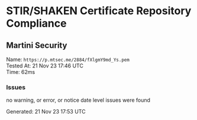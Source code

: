 # STIR/SHAKEN Certificate Repository Compliance

## Martini Security

Name: `https://p.mtsec.me/2884/fXlgmY9md_Ys.pem`\
Tested At: 21 Nov 23 17:46 UTC\
Time: 62ms

### Issues

no warning, or error, or notice date level issues were found

Generated: 21 Nov 23 17:53 UTC